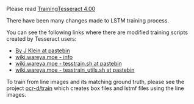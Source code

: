 Please read [TrainingTesseract 4.00](https://github.com/tesseract-ocr/tesseract/wiki/TrainingTesseract-4.00) 

There have been many changes made to LSTM training process.

You can see the following links where there are modified training scripts created by Tesseract users:

* [By J Klein at pastebin](https://pastebin.com/gNLvXkiM)
* [wiki.wareya.moe - info](http://wiki.wareya.moe/Tesseract)
* [wiki.wareya.moe - tesstrain.sh at pastebin](https://pastebin.com/cD5wctUG)
* [wiki.wareya.moe - tesstrain_utils.sh at pastebin](https://pastebin.com/TfqJUxSR)

To train from line images and its matching ground truth, please see the project [ocr-d/train](https://github.com/OCR-D/ocrd-train) which creates box files and lstmf files using the line images.
